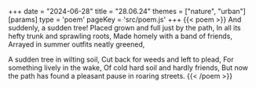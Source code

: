 +++
date = "2024-06-28"
title = "28.06.24"
themes = ["nature", "urban"]
[params]
  type = 'poem'
  pageKey = 'src/poem.js'
+++
{{< poem >}}
And suddenly, a sudden tree!
Placed grown and full just by the path,
In all its hefty trunk and sprawling roots,
Made homely with a band of friends,
Arrayed in summer outfits neatly greened,

A sudden tree in wilting soil,
Cut back for weeds and left to plead,
For something lively in the wake,
Of cold hard soil and hardly friends,
But now the path has found a pleasant pause in roaring streets.
{{< /poem >}}
